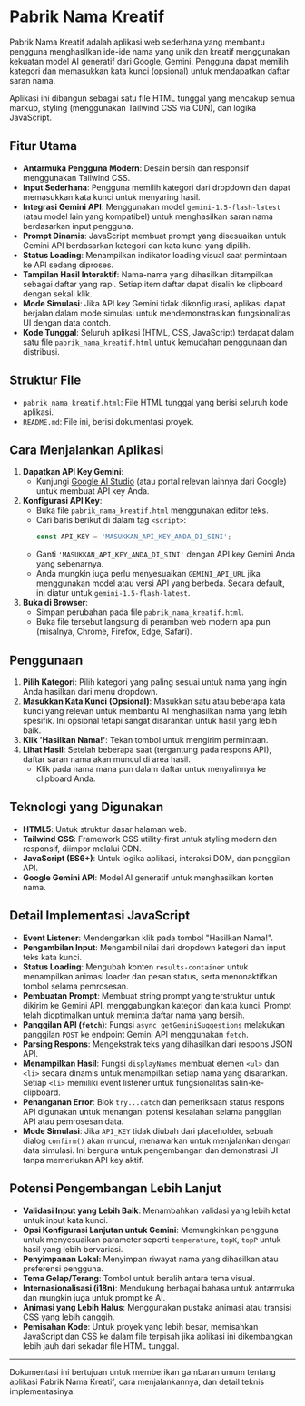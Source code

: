 # Pabrik Nama Kreatif

Pabrik Nama Kreatif adalah aplikasi web sederhana yang membantu pengguna menghasilkan ide-ide nama yang unik dan kreatif menggunakan kekuatan model AI generatif dari Google, Gemini. Pengguna dapat memilih kategori dan memasukkan kata kunci (opsional) untuk mendapatkan daftar saran nama.

Aplikasi ini dibangun sebagai satu file HTML tunggal yang mencakup semua markup, styling (menggunakan Tailwind CSS via CDN), dan logika JavaScript.

## Fitur Utama

-   **Antarmuka Pengguna Modern**: Desain bersih dan responsif menggunakan Tailwind CSS.
-   **Input Sederhana**: Pengguna memilih kategori dari dropdown dan dapat memasukkan kata kunci untuk menyaring hasil.
-   **Integrasi Gemini API**: Menggunakan model `gemini-1.5-flash-latest` (atau model lain yang kompatibel) untuk menghasilkan saran nama berdasarkan input pengguna.
-   **Prompt Dinamis**: JavaScript membuat prompt yang disesuaikan untuk Gemini API berdasarkan kategori dan kata kunci yang dipilih.
-   **Status Loading**: Menampilkan indikator loading visual saat permintaan ke API sedang diproses.
-   **Tampilan Hasil Interaktif**: Nama-nama yang dihasilkan ditampilkan sebagai daftar yang rapi. Setiap item daftar dapat disalin ke clipboard dengan sekali klik.
-   **Mode Simulasi**: Jika API key Gemini tidak dikonfigurasi, aplikasi dapat berjalan dalam mode simulasi untuk mendemonstrasikan fungsionalitas UI dengan data contoh.
-   **Kode Tunggal**: Seluruh aplikasi (HTML, CSS, JavaScript) terdapat dalam satu file `pabrik_nama_kreatif.html` untuk kemudahan penggunaan dan distribusi.

## Struktur File

-   `pabrik_nama_kreatif.html`: File HTML tunggal yang berisi seluruh kode aplikasi.
-   `README.md`: File ini, berisi dokumentasi proyek.

## Cara Menjalankan Aplikasi

1.  **Dapatkan API Key Gemini**:
    *   Kunjungi [Google AI Studio](https://aistudio.google.com/app/apikey) (atau portal relevan lainnya dari Google) untuk membuat API key Anda.
2.  **Konfigurasi API Key**:
    *   Buka file `pabrik_nama_kreatif.html` menggunakan editor teks.
    *   Cari baris berikut di dalam tag `<script>`:
        ```javascript
        const API_KEY = 'MASUKKAN_API_KEY_ANDA_DI_SINI';
        ```
    *   Ganti `'MASUKKAN_API_KEY_ANDA_DI_SINI'` dengan API key Gemini Anda yang sebenarnya.
    *   Anda mungkin juga perlu menyesuaikan `GEMINI_API_URL` jika menggunakan model atau versi API yang berbeda. Secara default, ini diatur untuk `gemini-1.5-flash-latest`.
3.  **Buka di Browser**:
    *   Simpan perubahan pada file `pabrik_nama_kreatif.html`.
    *   Buka file tersebut langsung di peramban web modern apa pun (misalnya, Chrome, Firefox, Edge, Safari).

## Penggunaan

1.  **Pilih Kategori**: Pilih kategori yang paling sesuai untuk nama yang ingin Anda hasilkan dari menu dropdown.
2.  **Masukkan Kata Kunci (Opsional)**: Masukkan satu atau beberapa kata kunci yang relevan untuk membantu AI menghasilkan nama yang lebih spesifik. Ini opsional tetapi sangat disarankan untuk hasil yang lebih baik.
3.  **Klik 'Hasilkan Nama!'**: Tekan tombol untuk mengirim permintaan.
4.  **Lihat Hasil**: Setelah beberapa saat (tergantung pada respons API), daftar saran nama akan muncul di area hasil.
    *   Klik pada nama mana pun dalam daftar untuk menyalinnya ke clipboard Anda.

## Teknologi yang Digunakan

-   **HTML5**: Untuk struktur dasar halaman web.
-   **Tailwind CSS**: Framework CSS utility-first untuk styling modern dan responsif, diimpor melalui CDN.
-   **JavaScript (ES6+)**: Untuk logika aplikasi, interaksi DOM, dan panggilan API.
-   **Google Gemini API**: Model AI generatif untuk menghasilkan konten nama.

## Detail Implementasi JavaScript

-   **Event Listener**: Mendengarkan klik pada tombol "Hasilkan Nama!".
-   **Pengambilan Input**: Mengambil nilai dari dropdown kategori dan input teks kata kunci.
-   **Status Loading**: Mengubah konten `results-container` untuk menampilkan animasi loader dan pesan status, serta menonaktifkan tombol selama pemrosesan.
-   **Pembuatan Prompt**: Membuat string prompt yang terstruktur untuk dikirim ke Gemini API, menggabungkan kategori dan kata kunci. Prompt telah dioptimalkan untuk meminta daftar nama yang bersih.
-   **Panggilan API (`fetch`)**: Fungsi `async getGeminiSuggestions` melakukan panggilan `POST` ke endpoint Gemini API menggunakan `fetch`.
-   **Parsing Respons**: Mengekstrak teks yang dihasilkan dari respons JSON API.
-   **Menampilkan Hasil**: Fungsi `displayNames` membuat elemen `<ul>` dan `<li>` secara dinamis untuk menampilkan setiap nama yang disarankan. Setiap `<li>` memiliki event listener untuk fungsionalitas salin-ke-clipboard.
-   **Penanganan Error**: Blok `try...catch` dan pemeriksaan status respons API digunakan untuk menangani potensi kesalahan selama panggilan API atau pemrosesan data.
-   **Mode Simulasi**: Jika `API_KEY` tidak diubah dari placeholder, sebuah dialog `confirm()` akan muncul, menawarkan untuk menjalankan dengan data simulasi. Ini berguna untuk pengembangan dan demonstrasi UI tanpa memerlukan API key aktif.

## Potensi Pengembangan Lebih Lanjut

-   **Validasi Input yang Lebih Baik**: Menambahkan validasi yang lebih ketat untuk input kata kunci.
-   **Opsi Konfigurasi Lanjutan untuk Gemini**: Memungkinkan pengguna untuk menyesuaikan parameter seperti `temperature`, `topK`, `topP` untuk hasil yang lebih bervariasi.
-   **Penyimpanan Lokal**: Menyimpan riwayat nama yang dihasilkan atau preferensi pengguna.
-   **Tema Gelap/Terang**: Tombol untuk beralih antara tema visual.
-   **Internasionalisasi (i18n)**: Mendukung berbagai bahasa untuk antarmuka dan mungkin juga untuk prompt ke AI.
-   **Animasi yang Lebih Halus**: Menggunakan pustaka animasi atau transisi CSS yang lebih canggih.
-   **Pemisahan Kode**: Untuk proyek yang lebih besar, memisahkan JavaScript dan CSS ke dalam file terpisah jika aplikasi ini dikembangkan lebih jauh dari sekadar file HTML tunggal.

---

Dokumentasi ini bertujuan untuk memberikan gambaran umum tentang aplikasi Pabrik Nama Kreatif, cara menjalankannya, dan detail teknis implementasinya.
